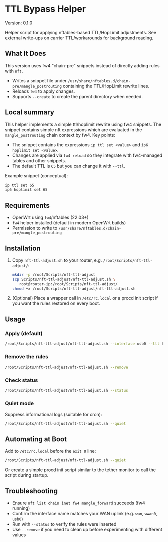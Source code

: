 # TTL Bypass Helper

Version: 0.1.0

Helper script for applying nftables-based TTL/HopLimit adjustments. See
external write-ups on carrier TTL/workarounds for background reading.

## What It Does

This version uses fw4 "chain-pre" snippets instead of directly adding rules
with `nft`.

- Writes a snippet file under `/usr/share/nftables.d/chain-pre/mangle_postrouting`
   containing the TTL/HopLimit rewrite lines.
- Reloads `fw4` to apply changes.
- Supports `--create` to create the parent directory when needed.

## Local summary

This helper implements a simple ttl/hoplimit rewrite using fw4 snippets. The
snippet contains simple nft expressions which are evaluated in the
`mangle_postrouting` chain context by fw4. Key points:

- The snippet contains the expressions `ip ttl set <value>` and
  `ip6 hoplimit set <value>`.
- Changes are applied via `fw4 reload` so they integrate with fw4-managed
  tables and other snippets.
- The default TTL is `65` but you can change it with `--ttl`.

Example snippet (conceptual):

```sh
ip ttl set 65
ip6 hoplimit set 65
```

## Requirements

- OpenWrt using `fw4`/nftables (22.03+)
- `fw4` helper installed (default in modern OpenWrt builds)
- Permission to write to `/usr/share/nftables.d/chain-pre/mangle_postrouting`

## Installation

1. Copy `nft-ttl-adjust.sh` to your router, e.g. `/root/Scripts/nft-ttl-adjust/`:

   ```sh
   mkdir -p /root/Scripts/nft-ttl-adjust
   scp Scripts/nft-ttl-adjust/nft-ttl-adjust.sh \
      root@router-ip:/root/Scripts/nft-ttl-adjust/
   chmod +x /root/Scripts/nft-ttl-adjust/nft-ttl-adjust.sh
   ```

2. (Optional) Place a wrapper call in `/etc/rc.local` or a procd init script if you
   want the rules restored on every boot.

## Usage

### Apply (default)

```sh
/root/Scripts/nft-ttl-adjust/nft-ttl-adjust.sh --interface usb0 --ttl 65
```

### Remove the rules

```sh
/root/Scripts/nft-ttl-adjust/nft-ttl-adjust.sh --remove
```

### Check status

```sh
/root/Scripts/nft-ttl-adjust/nft-ttl-adjust.sh --status
```

### Quiet mode

Suppress informational logs (suitable for cron):

```sh
/root/Scripts/nft-ttl-adjust/nft-ttl-adjust.sh --quiet
```

## Automating at Boot

Add to `/etc/rc.local` before the `exit 0` line:

```sh
/root/Scripts/nft-ttl-adjust/nft-ttl-adjust.sh --quiet
```

Or create a simple procd init script similar to the tether monitor to call the script during startup.

## Troubleshooting

- Ensure `nft list chain inet fw4 mangle_forward` succeeds (fw4 running)
- Confirm the interface name matches your WAN uplink (e.g. `wan`, `wwan0`, `usb0`)
- Run with `--status` to verify the rules were inserted
- Use `--remove` if you need to clean up before experimenting with different values
